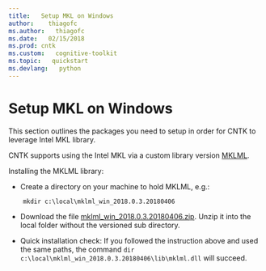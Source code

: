 ```yaml
---
title:   Setup MKL on Windows
author:    thiagofc
ms.author:   thiagofc
ms.date:   02/15/2018
ms.prod: cntk
ms.custom:   cognitive-toolkit
ms.topic:   quickstart
ms.devlang:   python
---
```


# Setup MKL on Windows

This section outlines the packages you need to setup in order for CNTK to leverage Intel MKL library.

CNTK supports using the Intel MKL via a custom library version [MKLML](https://github.com/01org/mkl-dnn/releases).

Installing the MKLML library: 

* Create a directory on your machine to hold MKLML, e.g.:

```
    mkdir c:\local\mklml_win_2018.0.3.20180406
```

* Download the file [mklml_win_2018.0.3.20180406.zip](https://github.com/intel/mkl-dnn/releases/download/v0.14/mklml_win_2018.0.3.20180406.zip). Unzip it into the local folder without the versioned sub directory.

* Quick installation check: If you followed the instruction above and used the same paths, the command `dir c:\local\mklml_win_2018.0.3.20180406\lib\mklml.dll` will succeed.
